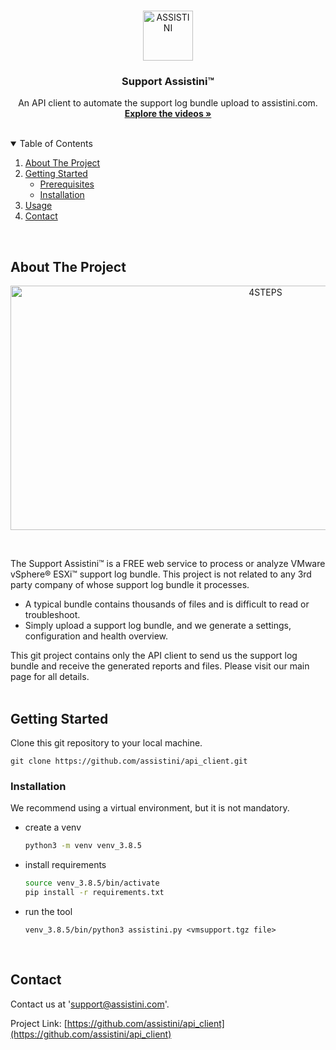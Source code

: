 <!-- LOGO -->
<br />
<p align="center">
  <a href="https://assistini.com/" target="_blank">
    <img src="https://assistini.com/static/logo_transparent.png" alt="ASSISTINI" width="80" height="80">
  </a>

  <h3 align="center">Support Assistini™</h3>

  <p align="center">
    An API client to automate the support log bundle upload to assistini.com.
    <br />
    <a href="https://assistini.com/#videos" target="_blank"><strong>Explore the videos »</strong></a>
    <br />
    <br />
  </p>
</p>


<!-- TABLE OF CONTENTS -->
<details open="open">
  <summary>Table of Contents</summary>
  <ol>
    <li>
      <a href="#about-the-project">About The Project</a>
    </li>
    <li>
      <a href="#getting-started">Getting Started</a>
      <ul>
        <li><a href="#prerequisites">Prerequisites</a></li>
        <li><a href="#installation">Installation</a></li>
      </ul>
    </li>
    <li><a href="#usage">Usage</a></li>
    <li><a href="#contact">Contact</a></li>
  </ol>
</details>
<br />

<!-- ABOUT THE PROJECT -->
## About The Project

<p align="center">
  <a href="https://assistini.com/" target="_blank">
    <img src="https://assistini.com/static/steps.png" alt="4STEPS" width="800" height="391">
  </a>
</p>
<br />

The Support Assistini™ is a FREE web service to process or analyze VMware vSphere® ESXi™ support log bundle.
This project is not related to any 3rd party company of whose support log bundle it processes.
* A typical bundle contains thousands of files and is difficult to read or troubleshoot.
* Simply upload a support log bundle, and we generate a settings, configuration and health overview. 

This git project contains only the API client to send us the support log bundle and receive the generated reports and files.
Please visit our main page for all details.
<br /><br />

<!-- GETTING STARTED -->
## Getting Started

Clone this git repository to your local machine.
```ssh
git clone https://github.com/assistini/api_client.git
```

### Installation

We recommend using a virtual environment, but it is not mandatory.
* create a venv
  ```sh
  python3 -m venv venv_3.8.5
  ```
  
* install requirements
  ```sh
  source venv_3.8.5/bin/activate
  pip install -r requirements.txt
  ```

* run the tool 
  ```ssh
  venv_3.8.5/bin/python3 assistini.py <vmsupport.tgz file>
  ```
<br />

<!-- CONTACT -->
## Contact

Contact us at 'support@assistini.com'.

Project Link: [https://github.com/assistini/api_client](https://github.com/assistini/api_client)
